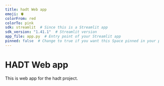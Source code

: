 ```yaml
---
title: hadt Web app
emoji: 🫀
colorFrom: red
colorTo: pink
sdk: streamlit  # Since this is a Streamlit app
sdk_version: "1.41.1"  # Streamlit version
app_file: app.py  # Entry point of your Streamlit app
pinned: false  # Change to true if you want this Space pinned in your profile
---
```


# HADT Web app

This is web app for the hadt project.